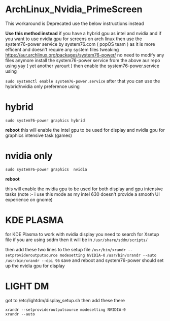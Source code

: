 # ArchLinux_Nvidia_PrimeScreen

This workaround is  Deprecated use the below instructions instead  


**Use this method instead**
if you have a hybrid gpu as intel and nvidia and if you want to use nvidia gpu for screens
on arch linux then use 
the system76-power service by system76.com ( popOS team ) as it is more efficent and doesn't require any system files tweaking
https://aur.archlinux.org/packages/system76-power/
no need to modify any files anymore
install the system76-power service from the above aur repo using yay ( yet another yarourt )
then  enable the system76-power.service using 

```sudo systemctl enable system76-power.service```
after that you can use the hybrid/nvidia only preference using 

# hybrid
```sudo system76-power graphics hybrid``` 

**reboot**
this will enable the intel gpu to be used for display and nvidia gpu for graphics intensive task (games)

# nvidia only
```sudo system76-power graphics  nvidia```

**reboot**

this will enable the nvidia gpu to be used for both display and gpu intensive tasks
(note :- i use this mode as my intel 630 doesn't provide a smooth UI experience on gnome) 

# KDE PLASMA

for KDE Plasma to work with nvidia display you need to search for Xsetup file
if you are using sddm then it will be in ```/usr/share/sddm/scripts/```

then add these two lines to the setup file
```/usr/bin/xrandr --setprovideroutputsource modesetting NVIDIA-0```
```/usr/bin/xrandr --auto```
```/usr/bin/xrandr --dpi 96```
save and reboot and system76-power should set up the nvidia gpu for display

# LIGHT DM
got to /etc/lightdm/display_setup.sh
then add these there
```#!/bin/sh
xrandr --setprovideroutputsource modesetting NVIDIA-0
xrandr --auto



